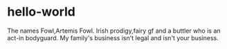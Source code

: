 # hello-world

The names Fowl,Artemis Fowl.
Irish prodigy,fairy gf and a buttler who is an act-in bodyguard.
My family's business isn't legal and isn't your business.

